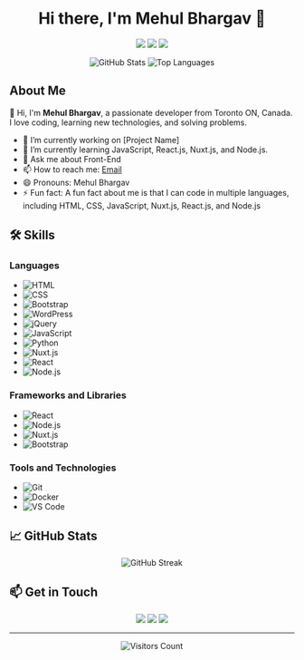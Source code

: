 <h1 align="center">Hi there, I'm Mehul Bhargav 👋</h1>

<p align="center">
  <a href="https://www.linkedin.com/in/mrmehulbhargav/"><img src="https://img.shields.io/badge/LinkedIn-Profile-blue"></a>
  <a href="mailto:mehulbhargav.div@gmail.com"><img src="https://img.shields.io/badge/Email-Contact%20Me-brightgreen"></a>
  <a href="https://x.com/mrMehulbhargav"><img src="https://img.shields.io/badge/Twitter-Profile-blue"></a>
</p>

<p align="center">
  <img src="https://github-readme-stats.vercel.app/api?username=mrMehulbhargav&show_icons=true&theme=radical" alt="GitHub Stats">
  <img src="https://github-readme-stats.vercel.app/api/top-langs/?username=mrMehulbhargav&layout=compact&theme=radical" alt="Top Languages">
</p>

## About Me

👋 Hi, I'm **Mehul Bhargav**, a passionate developer from Toronto ON, Canada. I love coding, learning new technologies, and solving problems. 

- 🔭 I’m currently working on [Project Name]
- 🌱 I’m currently learning JavaScript, React.js, Nuxt.js, and Node.js.
- 💬 Ask me about Front-End
- 📫 How to reach me: [Email](mailto:mehulbhargav.div@gmail.com)
- 😄 Pronouns: Mehul Bhargav
- ⚡ Fun fact: A fun fact about me is that I can code in multiple languages, including HTML, CSS, JavaScript, Nuxt.js, React.js, and Node.js

## 🛠️ Skills

### Languages
- ![HTML](https://img.shields.io/badge/-HTML-05122A?style=flat&logo=html5)
- ![CSS](https://img.shields.io/badge/-CSS-05122A?style=flat&logo=css3)
- ![Bootstrap](https://img.shields.io/badge/-Bootstrap-05122A?style=flat&logo=bootstrap)
- ![WordPress](https://img.shields.io/badge/-WordPress-05122A?style=flat&logo=wordpress)
- ![jQuery](https://img.shields.io/badge/-jQuery-05122A?style=flat&logo=jquery)
- ![JavaScript](https://img.shields.io/badge/-JavaScript-05122A?style=flat&logo=javascript)
- ![Python](https://img.shields.io/badge/-Python-05122A?style=flat&logo=python)
- ![Nuxt.js](https://img.shields.io/badge/-Nuxt.js-05122A?style=flat&logo=nuxt.js)
- ![React](https://img.shields.io/badge/-React-05122A?style=flat&logo=react)
- ![Node.js](https://img.shields.io/badge/-Node.js-05122A?style=flat&logo=node.js)
  
### Frameworks and Libraries
- ![React](https://img.shields.io/badge/-React-05122A?style=flat&logo=react)
- ![Node.js](https://img.shields.io/badge/-Node.js-05122A?style=flat&logo=node.js)
- ![Nuxt.js](https://img.shields.io/badge/-Nuxt.js-05122A?style=flat&logo=nuxt.js)
- ![Bootstrap](https://img.shields.io/badge/-Bootstrap-05122A?style=flat&logo=bootstrap)
  
### Tools and Technologies
- ![Git](https://img.shields.io/badge/-Git-05122A?style=flat&logo=git)
- ![Docker](https://img.shields.io/badge/-Docker-05122A?style=flat&logo=docker)
- ![VS Code](https://img.shields.io/badge/-VS%20Code-05122A?style=flat&logo=visual-studio-code)

## 📈 GitHub Stats

<p align="center">
  <img src="https://github-readme-streak-stats.herokuapp.com/?user=yourusername&theme=radical" alt="GitHub Streak">
</p>

<!-- ## 📘 Projects -->

<!-- - [Project 1](https://github.com/yourusername/project1) - Short description of Project 1 -->
<!-- - [Project 2](https://github.com/yourusername/project2) - Short description of Project 2 -->
<!-- - [Project 3](https://github.com/yourusername/project3) - Short description of Project 3 -->

## 📫 Get in Touch

<p align="center">
  <a href="https://www.linkedin.com/in/mrmehulbhargav/"><img src="https://img.shields.io/badge/LinkedIn-Profile-blue"></a>
  <a href="mailto:mehulbhargav.div@gmail.com"><img src="https://img.shields.io/badge/Email-Contact%20Me-brightgreen"></a>
  <a href="https://x.com/mrMehulbhargav"><img src="https://img.shields.io/badge/Twitter-Profile-blue"></a>
</p>

---

<p align="center">
  <img src="https://visitor-badge.glitch.me/badge?page_id=mrMehulbhargav.mrMehulbhargav" alt="Visitors Count">
</p>
